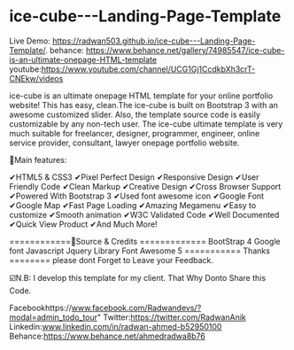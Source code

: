 # ice-cube---Landing-Page-Template

Live Demo: https://radwan503.github.io/ice-cube---Landing-Page-Template/.
behance: https://www.behance.net/gallery/74985547/ice-cube-is-an-ultimate-onepage-HTML-template
youtube:https://www.youtube.com/channel/UCG1Gj1CcdkbXh3crT-CNEkw/videos

ice-cube is an ultimate onepage HTML template for your online portfolio website! This has easy, clean.The ice-cube is built on Bootstrap 3 with an awesome customized slider. Also, the template source code is easily customizable by any non-tech user. 
The ice-cube ultimate template is very much suitable for freelancer, designer, programmer, engineer, online service provider, consultant, lawyer onepage portfolio website.


📌Main features:

✔HTML5 & CSS3 
✔Pixel Perfect Design 
✔Responsive Design 
✔User Friendly Code 
✔Clean Markup 
✔Creative Design 
✔Cross Browser Support 
✔Powered With Bootstrap 3 
✔Used font awesome icon 
✔Google Font 
✔Google Map 
✔Fast Page Loading 
✔Amazing Megamenu 
✔Easy to customize 
✔Smooth animation 
✔W3C Validated Code 
✔Well Documented 
✔Quick View Product 
✔And Much More!

============📌Source & Credits ============= 
BootStrap 4 
Google font 
Javascript 
Jquery Library
Font Awesome 5
=========== Thanks ======== 
please dont Forget to Leave your Feedback.

☑️N.B: I develop this template for my client. That Why Donto Share this Code.

Facebookhttps://www.facebook.com/Radwandevs/?modal=admin_todo_tour"
Twitter:https://twitter.com/RadwanAnik 
Linkedin:www.linkedin.com/in/radwan-ahmed-b52950100
Behance:https://www.behance.net/ahmedradwa8b76

